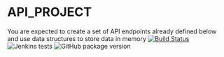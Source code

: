 # API_PROJECT
You are expected to create a set of API endpoints already defined below and use data structures to store data in memory
[![Build Status](https://travis-ci.org/wagolemusa/API_PROJECT.svg?branch=master)](https://travis-ci.org/wagolemusa/API_PROJECT)
![Jenkins tests](https://img.shields.io/jenkins/t/https/jenkins.qa.ubuntu.com/view/Precise/view/All%20Precise/job/precise-desktop-amd64_default.svg)
![GitHub package version](https://img.shields.io/github/package-json/v/badges/shields.svg)
